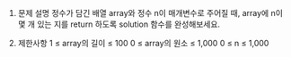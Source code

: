 1. 문제 설명
   정수가 담긴 배열 array와 정수 n이 매개변수로 주어질 때, array에 n이 몇 개 있는 지를 return 하도록 solution 함수를 완성해보세요.

2. 제한사항
   1 ≤ array의 길이 ≤ 100
   0 ≤ array의 원소 ≤ 1,000
   0 ≤ n ≤ 1,000
